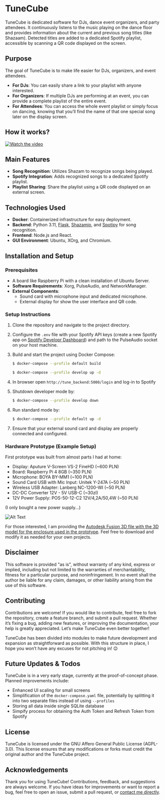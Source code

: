 # TuneCube

TuneCube is dedicated software for DJs, dance event organizers, and party attendees. It continuously listens to the music playing on the dance floor and provides information about the current and previous song titles (like Shazaam). Detected titles are added to a dedicated Spotify playlist, accessible by scanning a QR code displayed on the screen.

## Purpose

The goal of TuneCube is to make life easier for DJs, organizers, and event attendees. 
- **For DJs**: You can easily share a link to your playlist with anyone interested.
- **For Organizers**: If multiple DJs are performing at an event, you can provide a complete playlist of the entire event.
- **For Attendees**: You can access the whole event playlist or simply focus on dancing, knowing that you’ll find the name of that one special song later on the display screen.

## How it works?

[![Watch the video](https://img.youtube.com/vi/UGeAww5lV7o/maxresdefault.jpg)](https://www.youtube.com/watch?v=UGeAww5lV7o)

## Main Features

- **Song Recognition**: Utilizes Shazam to recognize songs being played.
- **Spotify Integration**: Adds recognized songs to a dedicated Spotify playlist.
- **Playlist Sharing**: Share the playlist using a QR code displayed on an external screen.

## Technologies Used

- **Docker**: Containerized infrastructure for easy deployment.
- **Backend**: Python 3.11, [Flask](https://flask.palletsprojects.com/), [Shazamio](https://github.com/shazamio/ShazamIO), and [Spotipy](https://spotipy.readthedocs.io) for song recognition.
- **Frontend**: Node.js and React.
- **GUI Environment**: Ubuntu, XOrg, and Chromium.

## Installation and Setup

### Prerequisites
- A board like Raspberry Pi with a clean installation of Ubuntu Server.
- **Software Requirements**: Xorg, PulseAudio, and NetworkManager.
- **External Components**:
  - Sound card with microphone input and dedicated microphone.
  - External display for show the user interface and QR code.

### Setup Instructions
1. Clone the repository and navigate to the project directory.
2. Configure the `.env` file with your Spotify API keys (create a new Spotify app on [Spotify Developr Dashboard](https://developer.spotify.com/dashboard)) and path to the PulseAudio socket on your host machine. 
4. Build and start the project using Docker Compose:
   ```bash
   $ docker-compose --profile default build
   ```
   ```bash
   $ docker-compose --profile develop up -d
   ```

5. In browser open `http://tune_backend:5000/login` and log-in to Spotify
6. Shutdown developer mode by:
   ```bash
   $ docker-compose --profile develop down
   ```

7. Run standard mode by:
   ```bash
   $ docker-compose --profile default up -d
   ```

8. Ensure that your external sound card and display are properly connected and configured.

### Hardware Prototype (Example Setup)

First prototype was built from almost parts I had at home:

- Display: Aputure V-Screen VS-2 FineHD (~600 PLN)
- Board: Raspberry Pi 4 8GB (~350 PLN)
- Microphone: BOYA BY-MM1 (~100 PLN)
- Sound Card USB with Mic Input: Unitek Y-247A (~50 PLN)
- Wireless USB Adapter: Lanberg NC-1200-WI (~50 PLN)
- DC-DC Converter 12V - 5V USB-C (~30zl)
- 12V Power Supply: POS-50-12-C2 12V/4,2A/50,4W  (~50 PLN)

(I only bought a new power supply...)

![Alt Text](https://radoslaw.gierwialo.com/tunecube/poc.png)

For those interested, I am providing the [Autodesk Fusion 3D file with the 3D model for the enclosure used in the prototype](https://radoslaw.gierwialo.com/tunecube/body.f3z). Feel free to download and modify it as needed for your own projects.



## Disclaimer

This software is provided "as is", without warranty of any kind, express or implied, including but not limited to the warranties of merchantability, fitness for a particular purpose, and noninfringement. In no event shall the author be liable for any claim, damages, or other liability arising from the use of this software.

## Contributing

Contributions are welcome! If you would like to contribute, feel free to fork the repository, create a feature branch, and submit a pull request. Whether it’s fixing a bug, adding new features, or improving the documentation, your help is greatly appreciated. Let’s make TuneCube even better together!


TuneCube has been divided into modules to make future development and expansion as straightforward as possible. With this structure in place, I hope you won’t have any excuses for not pitching in! 😉

## Future Updates & Todos

TuneCube is in a very early stage, currently at the proof-of-concept phase. Planned improvements include:

- Enhanced UI scaling for small screens
- Simplification of the `docker-compose.yaml` file, potentially by splitting it into two separate files instead of using `--profiles`
- Storing all data inside single SQLite database
- Simpify process for obtaining the Auth Token and Refresh Token from Spotify


## License

TuneCube is licensed under the GNU Affero General Public License (AGPL-3.0). This license ensures that any modifications or forks must credit the original author and the TuneCube project.

## Acknowledgements

Thank you for using TuneCube! Contributions, feedback, and suggestions are always welcome. If you have ideas for improvements or want to report a bug, feel free to open an issue, submit a pull request, or [contact me directly](https://radoslaw.gierwialo.com/#contact).
